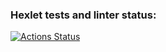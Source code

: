 ### Hexlet tests and linter status:
[![Actions Status](https://github.com/vslvsky/devops-for-programmers-project-74/workflows/hexlet-check/badge.svg)](https://github.com/vslvsky/devops-for-programmers-project-74/actions)